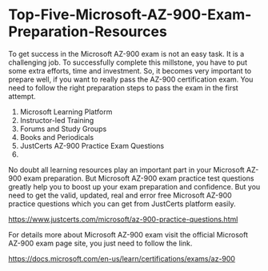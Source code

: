 # Top-Five-Microsoft-AZ-900-Exam-Preparation-Resources
To get success in the Microsoft AZ-900 exam is not an easy task. It is a challenging job. To successfully complete this millstone, you have to put some extra efforts, time and investment. So, it becomes very important to prepare well, if you want to really pass the AZ-900 certification exam. You need to follow the right preparation steps to pass the exam in the first attempt.

1.	Microsoft Learning Platform
2.	Instructor-led Training
3.	Forums and Study Groups
4.	Books and Periodicals
5.	JustCerts AZ-900 Practice Exam Questions
6.	
No doubt all learning resources play an important part in your Microsoft AZ-900 exam preparation. But Microsoft AZ-900 exam practice test questions greatly help you to boost up your exam preparation and confidence. But you need to get the valid, updated, real and error free Microsoft AZ-900 practice questions which you can get from JustCerts platform easily.

https://www.justcerts.com/microsoft/az-900-practice-questions.html

For details more about Microsoft AZ-900 exam visit the official Microsoft AZ-900 exam page site, you just need to follow the link.

https://docs.microsoft.com/en-us/learn/certifications/exams/az-900
